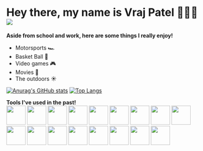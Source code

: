 ### <h1> Hey there, my name is Vraj Patel 🙋🏾‍♂️ ![](https://komarev.com/ghpvc/?username=Vraj-P&color=blue&label=Number+Of+Stalkers)</h1> 
<b>Aside from school and work, here are some things I really enjoy!</b>

- Motorsports 🏎
- Basket Ball 🏀
- Video games 🎮
- Movies 🍿
- The outdoors ☀️

[![Anurag's GitHub stats](https://github-readme-stats.vercel.app/api?username=Vraj-P&show_icons=true&include_all_commits=true&count_private=true)](https://github.com/anuraghazra/github-readme-stats)
[![Top Langs](https://github-readme-stats.vercel.app/api/top-langs/?username=Vraj-P&layout=compact)](https://github.com/anuraghazra/github-readme-stats)

<b>Tools I've used in the past!</b> <br />
<img src="https://cdn.jsdelivr.net/gh/devicons/devicon/icons/html5/html5-original-wordmark.svg" width="50" height="50"/>
<img src="https://cdn.jsdelivr.net/gh/devicons/devicon/icons/css3/css3-original-wordmark.svg" width="50" height="50"/>
<img src="https://cdn.jsdelivr.net/gh/devicons/devicon/icons/javascript/javascript-plain.svg" width="50" height="50" />
<img src="https://cdn.jsdelivr.net/gh/devicons/devicon/icons/react/react-original-wordmark.svg" width="50" height="50"/>
<img src="https://cdn.jsdelivr.net/gh/devicons/devicon/icons/nextjs/nextjs-line.svg" width="50" height="50" />
<img src="https://cdn.jsdelivr.net/gh/devicons/devicon/icons/redux/redux-original.svg" width="50" height="50"/>
<img src="https://cdn.jsdelivr.net/gh/devicons/devicon/icons/python/python-original-wordmark.svg" width="50" height="50"/>
<img src="https://cdn.jsdelivr.net/gh/devicons/devicon/icons/typescript/typescript-original.svg" width="50" height="50"/>
<img src="https://cdn.jsdelivr.net/gh/devicons/devicon/icons/cplusplus/cplusplus-original.svg" width="50" height="50"/>
<img src="https://cdn.jsdelivr.net/gh/devicons/devicon/icons/c/c-original.svg" width="50" height="50"/>
<img src="https://cdn.jsdelivr.net/gh/devicons/devicon/icons/arduino/arduino-original-wordmark.svg" width="50" height="50"/>
<img src="https://cdn.jsdelivr.net/gh/devicons/devicon/icons/sass/sass-original.svg" width="50" height="50"/>
<img src="https://cdn.jsdelivr.net/gh/devicons/devicon/icons/jira/jira-original.svg" width="50" height="50"/>
<img src="https://cdn.jsdelivr.net/gh/devicons/devicon/icons/bash/bash-plain.svg" width="50" height="50"/>
<img src="https://cdn.jsdelivr.net/gh/devicons/devicon/icons/github/github-original.svg" width="50" height="50"/>
<img src="https://cdn.jsdelivr.net/gh/devicons/devicon/icons/git/git-original.svg" width="50" height="50"/>
<img src="https://cdn.jsdelivr.net/gh/devicons/devicon/icons/npm/npm-original-wordmark.svg" width="50" height="50"/>

<!--
**Vraj-P/Vraj-P** is a ✨ _special_ ✨ repository because its `README.md` (this file) appears on your GitHub profile.

Here are some ideas to get you started:

- 🔭 I’m currently working on finding a winter 2023 co-op
- 🌱 I’m currently learning database systems
- 💬 Ask me about how I found an interest in software development
- 📫 How to reach me: v227pate@uwaterloo.ca
- 😄 Pronouns: He/Him
- ⚡ Fun fact: I enjoy cars 
-->
